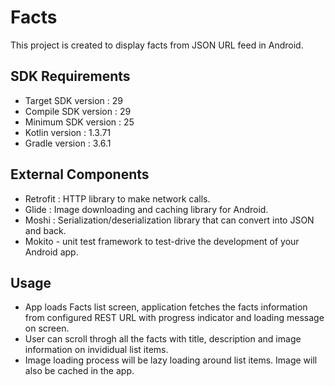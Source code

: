 # Facts

This project is created to display facts from JSON URL feed in Android.

## SDK Requirements
- Target SDK version	: 29
- Compile SDK version	: 29
- Minimum SDK version	: 25
- Kotlin version      : 1.3.71
- Gradle version		  : 3.6.1

## External Components
- Retrofit : HTTP library to make network calls.
- Glide : Image downloading and caching library for Android.
- Moshi : Serialization/deserialization library that can convert into JSON and back.
- Mokito - unit test framework to test-drive the development of your Android app.

## Usage
- App loads Facts list screen, application fetches the facts information from configured REST URL with progress indicator and loading message on screen.
- User can scroll throgh all the facts with title, description and image information on invididual list items.
- Image loading process will be lazy loading around list items. Image will also be cached in the app.
